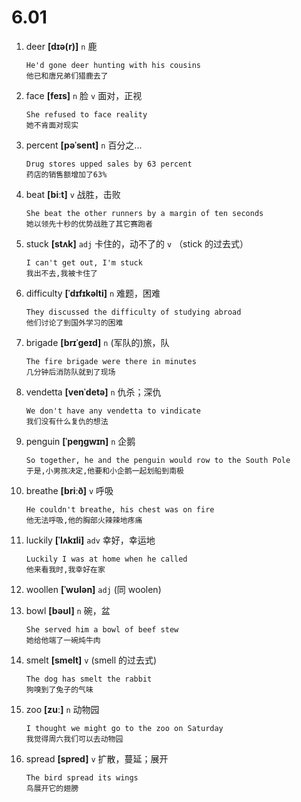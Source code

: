 # 6.01

1. deer **[dɪə(r)]** `n` 鹿

   ```
   He'd gone deer hunting with his cousins
   他已和唐兄弟们猎鹿去了
   ```

2. face **[feɪs]** `n` 脸 `v` 面对，正视

   ```
   She refused to face reality
   她不肯面对现实
   ```

3. percent **[pəˈsent]** `n` 百分之...

   ```
   Drug stores upped sales by 63 percent
   药店的销售额增加了63%
   ```

4. beat **[biːt]** `v` 战胜，击败

   ```
   She beat the other runners by a margin of ten seconds
   她以领先十秒的优势战胜了其它赛跑者
   ```

5. stuck **[stʌk]** `adj` 卡住的，动不了的 `v` （stick 的过去式）

   ```
   I can't get out, I'm stuck
   我出不去,我被卡住了
   ```

6. difficulty **[ˈdɪfɪkəlti]** `n` 难题，困难

   ```
   They discussed the difficulty of studying abroad
   他们讨论了到国外学习的困难
   ```

7. brigade **[brɪˈɡeɪd]** `n` (军队的)旅，队

   ```
   The fire brigade were there in minutes
   几分钟后消防队就到了现场
   ```

8. vendetta **[venˈdetə]** `n` 仇杀；深仇

   ```
   We don't have any vendetta to vindicate
   我们没有什么复仇的想法
   ```

9. penguin **[ˈpeŋɡwɪn]** `n` 企鹅

   ```
   So together, he and the penguin would row to the South Pole
   于是,小男孩决定,他要和小企鹅一起划船到南极
   ```

10. breathe **[briːð]** `v` 呼吸

    ```
    He couldn't breathe, his chest was on fire
    他无法呼吸,他的胸部火辣辣地疼痛
    ```

11. luckily **[ˈlʌkɪli]** `adv` 幸好，幸运地

    ```
    Luckily I was at home when he called
    他来看我时,我幸好在家
    ```

12. woollen **[ˈwʊlən]** `adj` (同 woolen)

13. bowl **[bəʊl]** `n` 碗，盆

    ```
    She served him a bowl of beef stew
    她给他端了一碗炖牛肉
    ```

14. smelt **[smelt]** `v` (smell 的过去式)

    ```
    The dog has smelt the rabbit
    狗嗅到了兔子的气味
    ```

15. zoo **[zuː]** `n` 动物园

    ```
    I thought we might go to the zoo on Saturday
    我觉得周六我们可以去动物园
    ```

16. spread **[spred]** `v` 扩散，蔓延；展开
    ```
    The bird spread its wings
    鸟展开它的翅膀
    ```
